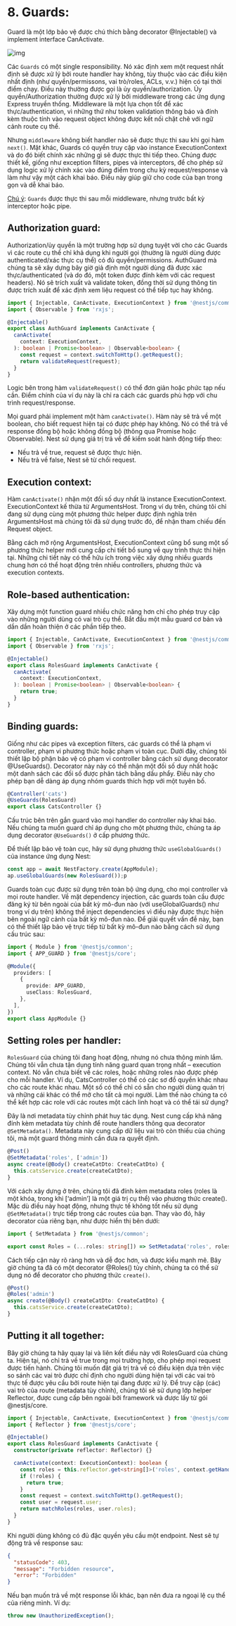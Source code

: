 # 8. Guards:

Guard là một lớp bảo vệ được chú thích bằng decorator @Injectable() và implement interface CanActivate.

![img](https://docs.nestjs.com/assets/Guards_1.png)

Các `Guards` có một single responsibility. Nó xác định xem một request nhất định sẽ được xử lý bởi route handler hay không, tùy thuộc vào các điều kiện nhất định (như quyền/permissons, vai trò/roles, ACLs, v.v.) hiện có tại thời điểm chạy. Điều này thường được gọi là ủy quyền/authorization. Ủy quyền/Authorization thường được xử lý bởi middleware trong các ứng dụng Express truyền thống. Middleware là một lựa chọn tốt để xác thực/authentication, vì những thứ như token validation thông báo và đính kèm thuộc tính vào request object không được kết nối chặt chẽ với ngữ cảnh route cụ thể.

Nhưng `middleware` không biết handler nào sẽ được thực thi sau khi gọi hàm `next()`. Mặt khác, Guards có quyền truy cập vào instance ExecutionContext và do đó biết chính xác những gì sẽ được thực thi tiếp theo. Chúng được thiết kế, giống như exception filters, pipes và interceptors, để cho phép sử dụng logic xử lý chính xác vào đúng điểm trong chu kỳ request/response và làm như vậy một cách khai báo. Điều này giúp giữ cho code của bạn trong gọn và dễ khai báo.

<ins>Chú ý</ins>: `Guards` được thực thi sau mỗi middleware, nhưng trước bất kỳ interceptor hoặc pipe.

## Authorization guard:

Authorization/ủy quyền là một trường hợp sử dụng tuyệt vời cho các Guards vì các route cụ thể chỉ khả dụng khi người gọi (thường là người dùng được authenticated/xác thực cụ thể) có đủ quyền/permissions. AuthGuard mà chúng ta sẽ xây dựng bây giờ giả định một người dùng đã được xác thực/authenticated (và do đó, một token được đính kèm với các request headers). Nó sẽ trích xuất và validate token, đồng thời sử dụng thông tin được trích xuất để xác định xem liệu request có thể tiếp tục hay không.

```TypeScript
import { Injectable, CanActivate, ExecutionContext } from '@nestjs/common';
import { Observable } from 'rxjs';

@Injectable()
export class AuthGuard implements CanActivate {
  canActivate(
    context: ExecutionContext,
  ): boolean | Promise<boolean> | Observable<boolean> {
    const request = context.switchToHttp().getRequest();
    return validateRequest(request);
  }
}
```

Logic bên trong hàm `validateRequest()` có thể đơn giản hoặc phức tạp nếu cần. Điểm chính của ví dụ này là chỉ ra cách các guards phù hợp với chu trình request/response.

Mọi guard phải implement một hàm `canActivate()`. Hàm này sẽ trả về một boolean, cho biết request hiện tại có được phép hay không. Nó có thể trả về response đồng bộ hoặc không đồng bộ (thông qua Promise hoặc Observable). Nest sử dụng giá trị trả về để kiểm soát hành động tiếp theo:

- Nếu trả về true, request sẽ được thực hiện.
- Nếu trả về false, Nest sẽ từ chối request.

## Execution context:

Hàm `canActivate()` nhận một đối số duy nhất là instance ExecutionContext. ExecutionContext kế thừa từ ArgumentsHost. Trong ví dụ trên, chúng tôi chỉ đang sử dụng cùng một phương thức helper được định nghĩa trên ArgumentsHost mà chúng tôi đã sử dụng trước đó, để nhận tham chiếu đến Request object.

Bằng cách mở rộng ArgumentsHost, ExecutionContext cũng bổ sung một số phương thức helper mới cung cấp chi tiết bổ sung về quy trình thực thi hiện tại. Những chi tiết này có thể hữu ích trong việc xây dựng nhiều guards chung hơn có thể hoạt động trên nhiều controllers, phương thức và execution contexts.

## Role-based authentication:

Xây dựng một function guard nhiều chức năng hơn chỉ cho phép truy cập vào những người dùng có vai trò cụ thể. Bắt đầu một mẫu guard cơ bản và dần dần hoàn thiện ở các phần tiếp theo.

```TypeScript
import { Injectable, CanActivate, ExecutionContext } from '@nestjs/common';
import { Observable } from 'rxjs';

@Injectable()
export class RolesGuard implements CanActivate {
  canActivate(
    context: ExecutionContext,
  ): boolean | Promise<boolean> | Observable<boolean> {
    return true;
  }
}
```

## Binding guards:

Giống như các pipes và exception filters, các guards có thể là phạm vi controller, phạm vi phương thức hoặc phạm vi toàn cục. Dưới đây, chúng tôi thiết lập bộ phận bảo vệ có phạm vi controller bằng cách sử dụng decorator @UseGuards(). Decorator này này có thể nhận một đối số duy nhất hoặc một danh sách các đối số được phân tách bằng dấu phẩy. Điều này cho phép bạn dễ dàng áp dụng nhóm guards thích hợp với một tuyên bố.

```TypeScript
@Controller('cats')
@UseGuards(RolesGuard)
export class CatsController {}
```

Cấu trúc bên trên gắn guard vào mọi handler do controller này khai báo. Nếu chúng ta muốn guard chỉ áp dụng cho một phương thức, chúng ta áp dụng decorator `@UseGuards()` ở cấp phương thức.

Để thiết lập bảo vệ toàn cục, hãy sử dụng phương thức `useGlobalGuards()` của instance ứng dụng Nest:

```TypeScript
const app = await NestFactory.create(AppModule);
ap.useGlobalGuards(new RolesGuard());p
```

Guards toàn cục được sử dụng trên toàn bộ ứng dụng, cho mọi controller và mọi route handler. Về mặt dependency injection, các guards toàn cầu được đăng ký từ bên ngoài của bất kỳ mô-đun nào (với useGlobalGuards() như trong ví dụ trên) không thể inject dependencies vì điều này được thực hiện bên ngoài ngữ cảnh của bất kỳ mô-đun nào. Để giải quyết vấn đề này, bạn có thể thiết lập bảo vệ trực tiếp từ bất kỳ mô-đun nào bằng cách sử dụng cấu trúc sau:

```TypeScript
import { Module } from '@nestjs/common';
import { APP_GUARD } from '@nestjs/core';

@Module({
  providers: [
    {
      provide: APP_GUARD,
      useClass: RolesGuard,
    },
  ],
})
export class AppModule {}
```

## Setting roles per handler:

`RolesGuard` của chúng tôi đang hoạt động, nhưng nó chưa thông minh lắm. Chúng tôi vẫn chưa tận dụng tính năng guard quan trọng nhất – execution context. Nó vẫn chưa biết về các roles, hoặc những roles nào được phép cho mỗi handler. Ví dụ, CatsController có thể có các sơ đồ quyền khác nhau cho các route khác nhau. Một số có thể chỉ có sẵn cho người dùng quản trị và những cái khác có thể mở cho tất cả mọi người. Làm thế nào chúng ta có thể kết hợp các role với các routes một cách linh hoạt và có thể tái sử dụng?

Đây là nơi metadata tùy chỉnh phát huy tác dụng. Nest cung cấp khả năng đính kèm metadata tùy chỉnh để route handlers thông qua decorator `@SetMetadata()`. Metadata này cung cấp dữ liệu vai trò còn thiếu của chúng tôi, mà một guard thông minh cần đưa ra quyết định.

```TypeScript
@Post()
@SetMetadata('roles', ['admin'])
async create(@Body() createCatDto: CreateCatDto) {
  this.catsService.create(createCatDto);
}
```

Với cách xây dựng ở trên, chúng tôi đã đính kèm metadata roles (roles là một khóa, trong khi [‘admin’] là một giá trị cụ thể) vào phương thức create(). Mặc dù điều này hoạt động, nhưng thực tế không tốt nếu sử dụng `@SetMetadata()` trực tiếp trong các routes của bạn. Thay vào đó, hãy decorator của riêng bạn, như được hiển thị bên dưới:

```TypeScript
import { SetMetadata } from '@nestjs/common';

export const Roles = (...roles: string[]) => SetMetadata('roles', roles);
```

Cách tiếp cận này rõ ràng hơn và dễ đọc hơn, và được kiểu mạnh mẽ. Bây giờ chúng ta đã có một decorator @Roles() tùy chỉnh, chúng ta có thể sử dụng nó để decorator cho phương thức `create()`.

```TypeScript
@Post()
@Roles('admin')
async create(@Body() createCatDto: CreateCatDto) {
  this.catsService.create(createCatDto);
}
```

## Putting it all together:

Bây giờ chúng ta hãy quay lại và liên kết điều này với RolesGuard của chúng ta. Hiện tại, nó chỉ trả về true trong mọi trường hợp, cho phép mọi request được tiến hành. Chúng tôi muốn đặt giá trị trả về có điều kiện dựa trên việc so sánh các vai trò được chỉ định cho người dùng hiện tại với các vai trò thực tế được yêu cầu bởi route hiện tại đang được xử lý. Để truy cập (các) vai trò của route (metadata tùy chỉnh), chúng tôi sẽ sử dụng lớp helper Reflector, được cung cấp bên ngoài bởi framework và được lấy từ gói @nestjs/core.

```TypeScript
import { Injectable, CanActivate, ExecutionContext } from '@nestjs/common';
import { Reflector } from '@nestjs/core';

@Injectable()
export class RolesGuard implements CanActivate {
  constructor(private reflector: Reflector) {}

  canActivate(context: ExecutionContext): boolean {
    const roles = this.reflector.get<string[]>('roles', context.getHandler());
    if (!roles) {
      return true;
    }
    const request = context.switchToHttp().getRequest();
    const user = request.user;
    return matchRoles(roles, user.roles);
  }
}
```

Khi người dùng không có đủ đặc quyền yêu cầu một endpoint. Nest sẽ tự động trả về response sau:

```json
{
  "statusCode": 403,
  "message": "Forbidden resource",
  "error": "Forbidden"
}
```

Nếu bạn muốn trả về một response lỗi khác, bạn nên đưa ra ngoại lệ cụ thể của riêng mình. Ví dụ:

```TypeScript
throw new UnauthorizedException();
```
